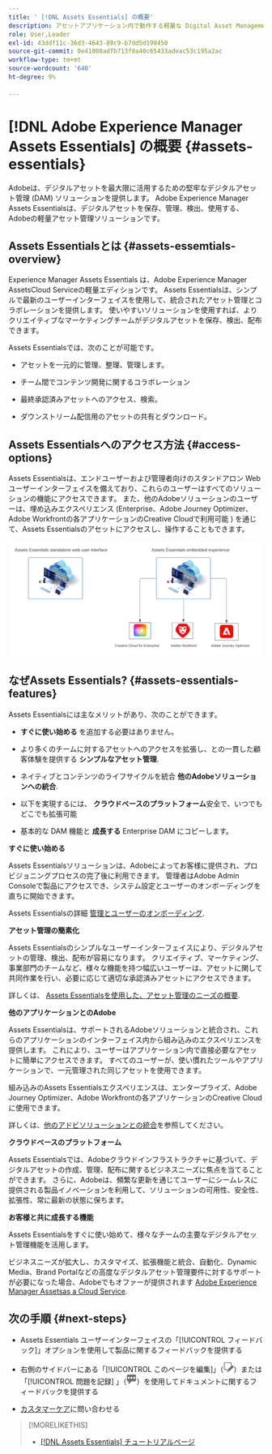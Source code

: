 ```yaml
---
title: ' [!DNL Assets Essentials] の概要'
description: アセットアプリケーション内で動作する軽量な Digital Asset Management ツール、Experience Manager Assets Essentials を使用してExperience Cloudを管理します。
role: User,Leader
exl-id: 43ddf11c-36d3-4643-80c9-b7dd5d199450
source-git-commit: 0e41008adfb713f0a40c65433adeac53c195a2ac
workflow-type: tm+mt
source-wordcount: '640'
ht-degree: 9%

---
```


# [!DNL Adobe Experience Manager Assets Essentials] の概要 {#assets-essentials}

<!-- TBD: Update this banner to remove Beta label. 
![Banner image for beta docs](assets/do-not-localize/banner-image-beta-docs.png)

-->

Adobeは、デジタルアセットを最大限に活用するための堅牢なデジタルアセット管理 (DAM) ソリューションを提供します。 Adobe Experience Manager Assets Essentialsは、デジタルアセットを保存、管理、検出、使用する、Adobeの軽量アセット管理ソリューションです。

## Assets Essentialsとは {#assets-essemtials-overview}

Experience Manager Assets Essentials は、Adobe Experience Manager AssetsCloud Serviceの軽量エディションです。 Assets Essentialsは、シンプルで最新のユーザーインターフェイスを使用して、統合されたアセット管理とコラボレーションを提供します。 使いやすいソリューションを使用すれば、よりクリエイティブなマーケティングチームがデジタルアセットを保存、検出、配布できます。

Assets Essentialsでは、次のことが可能です。

* アセットを一元的に管理、整理、管理します。

* チーム間でコンテンツ開発に関するコラボレーション

* 最終承認済みアセットへのアクセス、検索。

* ダウンストリーム配信用のアセットの共有とダウンロード。

## Assets Essentialsへのアクセス方法 {#access-options}

Assets Essentialsは、エンドユーザーおよび管理者向けのスタンドアロン Web ユーザーインターフェイスを備えており、これらのユーザーはすべてのソリューションの機能にアクセスできます。 また、他のAdobeソリューションのユーザーは、埋め込みエクスペリエンス (Enterprise、Adobe Journey Optimizer、Adobe Workfrontの各アプリケーションのCreative Cloudで利用可能 ) を通じて、Assets Essentialsのアセットにアクセスし、操作することもできます。

![他のソリューションとの統合](assets/assets-essentials-integration.svg)

## なぜAssets Essentials? {#assets-essentials-features}

Assets Essentialsには主なメリットがあり、次のことができます。

* **すぐに使い始める** を追加する必要はありません。

* より多くのチームに対するアセットへのアクセスを拡張し、との一貫した顧客体験を提供する **シンプルなアセット管理**.

* ネイティブとコンテンツのライフサイクルを統合 **他のAdobeソリューションへの統合**.

* 以下を実現するには、 **クラウドベースのプラットフォーム**&#x200B;安全で、いつでもどこでも拡張可能

* 基本的な DAM 機能と **成長する** Enterprise DAM にコピーします。

**すぐに使い始める**

Assets Essentialsソリューションは、Adobeによってお客様に提供され、プロビジョニングプロセスの完了後に利用できます。 管理者はAdobe Admin Consoleで製品にアクセスでき、システム設定とユーザーのオンボーディングを直ちに開始できます。

Assets Essentialsの詳細 [管理とユーザーのオンボーディング](deploy-administer.md).

**アセット管理の簡素化**

Assets Essentialsのシンプルなユーザーインターフェイスにより、デジタルアセットの管理、検出、配布が容易になります。 クリエイティブ、マーケティング、事業部門のチームなど、様々な機能を持つ幅広いユーザーは、アセットに関して共同作業を行い、必要に応じて適切な承認済みアセットにアクセスできます。

詳しくは、 [Assets Essentialsを使用した、アセット管理のニーズの概要](get-started.md).

**他のアプリケーションとのAdobe**

Assets Essentialsは、サポートされるAdobeソリューションと統合され、これらのアプリケーションのインターフェイス内から組み込みのエクスペリエンスを提供します。 これにより、ユーザーはアプリケーション内で直接必要なアセットに簡単にアクセスできます。 すべてのユーザーが、使い慣れたツールやアプリケーションで、一元管理された同じアセットを使用できます。

組み込みのAssets Essentialsエクスペリエンスは、エンタープライズ、Adobe Journey Optimizer、Adobe Workfrontの各アプリケーションのCreative Cloudに使用できます。

詳しくは、[他のアドビソリューションとの統合](integration.md)を参照してください。

**クラウドベースのプラットフォーム**

Assets Essentialsでは、Adobeクラウドインフラストラクチャに基づいて、デジタルアセットの作成、管理、配布に関するビジネスニーズに焦点を当てることができます。 さらに、Adobeは、頻繁な更新を通じてユーザーにシームレスに提供される製品イノベーションを利用して、ソリューションの可用性、安全性、拡張性、常に最新の状態に保ちます。

**お客様と共に成長する機能**

Assets Essentialsをすぐに使い始めて、様々なチームの主要なデジタルアセット管理機能を活用します。

ビジネスニーズが拡大し、カスタマイズ、拡張機能と統合、自動化、Dynamic Media、Brand Portalなどの高度なデジタルアセット管理要件に対するサポートが必要になった場合、Adobeでもオファーが提供されます [Adobe Experience Manager Assetsas a Cloud Service](https://experienceleague.adobe.com/docs/experience-manager-cloud-service/content/assets/home.html?lang=en).


## 次の手順 {#next-steps}

* Assets Essentials ユーザーインターフェイスの「[!UICONTROL フィードバック]」オプションを使用して製品に関するフィードバックを提供する

* 右側のサイドバーにある「[!UICONTROL このページを編集]」（![ページを編集](assets/do-not-localize/edit-page.png)）または「[!UICONTROL 問題を記録] 」（![GitHub イシューを作成](assets/do-not-localize/github-issue.png)）を使用してドキュメントに関するフィードバックを提供する

* [カスタマーケア](https://experienceleague.adobe.com/?support-solution=General&amp;lang=ja#support)に問い合わせる


>[!MORELIKETHIS]
>
>* [[!DNL Assets Essentials] チュートリアルページ](https://experienceleague.adobe.com/docs/experience-manager-learn/assets-essentials/overview.html?lang=en)

